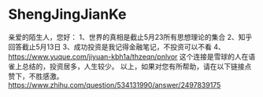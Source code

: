 # ShengJingJianKe

亲爱的陌生人，您好：
1、世界的真相是截止5月23所有思想理论的集合
2、知乎回答截止5月13日
3、成功投资是我记得金融笔记，不投资可以不看
4、https://www.yuque.com/jiyuan-kbh1a/thzeqn/pnlvor
   这个连接是雪球的人在语雀上总结的，投资居多，人生较少。
以上，如果对您有所帮助，请在以下链接点赞下，不胜感激。
https://www.zhihu.com/question/534131990/answer/2497839175
